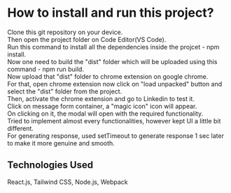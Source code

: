 # How to install and run this project?

Clone this git repository on your device.\
Then open the project folder on Code Editor(VS Code).\
Run this command to install all the dependencies inside the projcet - npm install.\
Now one need to build the "dist" folder which will be uploaded using this command - npm run build.\
Now upload that "dist" folder to chrome extension on google chrome.\
For that, open chrome extension now click on "load unpacked" button and select the "dist" folder from the project.\
Then, activate the chrome extension and go to Linkedin to test it.\
Click on message form container, a "magic icon" icon will appear.\
On clicking on it, the modal will open with the required functionality.\
Tried to implement almost every functionalities, however kept UI a little bit different.\
For generating response, used setTimeout to generate response 1 sec later to make it more genuine and smooth.

## Technologies Used

React.js, Tailwind CSS, Node.js, Webpack

